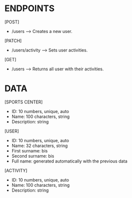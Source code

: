 # ENDPOINTS

[POST]

- /users --> Creates a new user.

[PATCH]

- /users/activity --> Sets user activities.

[GET]

- /users --> Returns all user with their activities.

# DATA

[SPORTS CENTER]

- ID: 10 numbers, unique, auto
- Name: 100 characters, string
- Description: string

[USER]

- ID: 10 numbers, unique, auto
- Name: 32 characters, string
- First surname: bis
- Second surname: bis
- Full name: generated automatically with the previous data

[ACTIVITY]

- ID: 10 numbers, unique, auto
- Name: 100 characters, string
- Description: string
